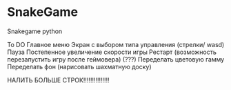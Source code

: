 # SnakeGame
Snakegame python


To DO
Главное меню
Экран с выбором типа управления (стрелки/ wasd)
Пауза
Постепенное увеличение скорости игры
Рестарт (возможность перезапустить игру после геймовера) (???)
Переделать цветовую гамму
Переделать фон (нарисовать шахматную доску)
  
НАЛИТЬ БОЛЬШЕ СТРОК!!!!!!!!!!!!!!!
